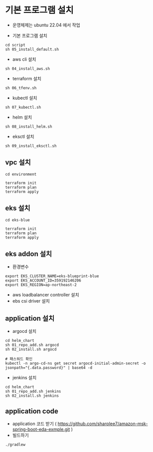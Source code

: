 # 기본 프로그램 설치
- 운영체제는 ubuntu 22.04 에서  작업

- 기본 프로그램 설치
```
cd script
sh 05_install_default.sh
```
- aws cli 설치
```
sh 04_install_aws.sh
```

- terraform 설치
```
sh 06_tfenv.sh
```

- kubectl 설치
```
sh 07_kubectl.sh
```

- helm 설치
```
sh 08_install_helm.sh
```

- eksctl 설치
```
sh 09_install_eksctl.sh
```

## vpc 설치
```
cd environment

terraform init
terraform plan
terraform apply
```

## eks 설치
```
cd eks-blue

terraform init
terraform plan
terraform apply
```

## eks addon 설치
- 환경변수
```
export EKS_CLUSTER_NAME=eks-blueprint-blue
export EKS_ACCOUNT_ID=359192146206
export EKS_REGION=ap-northeast-2
```
- aws loadbalancer controller 설치
- ebs csi driver 설치
## application 설치

- argocd 설치

```
cd helm_chart
sh 01_repo_add.sh argocd
sh 02_install.sh argocd

# 패스워드 확인
kubectl -n argo-cd-ns get secret argocd-initial-admin-secret -o jsonpath="{.data.password}" | base64 -d
```

- jenkins 설치

```
cd helm_chart
sh 01_repo_add.sh jenkins
sh 02_install.sh jenkins
```

## application code
- application 코드 받기 ( https://github.com/sharplee7/amazon-msk-spring-boot-eda-exmple.git )
- 빌드하기
```
./gradlew
```
